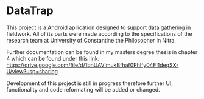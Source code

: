 # DataTrap
This project is a Android apllication designed to support data gathering in fieldwork. All of its parts were made according to the specifications of the research team at University of Constantine the Philosopher in Nitra.

Further documentation can be found in my masters degree thesis in chapter 4 which can be found under this link: https://drive.google.com/file/d/1bnUAVlmukBfhaf0Phlfy04Fl1deqSX-U/view?usp=sharing

Development of this project is still in progress therefore further UI, functionality and code reformating will be added or changed.

